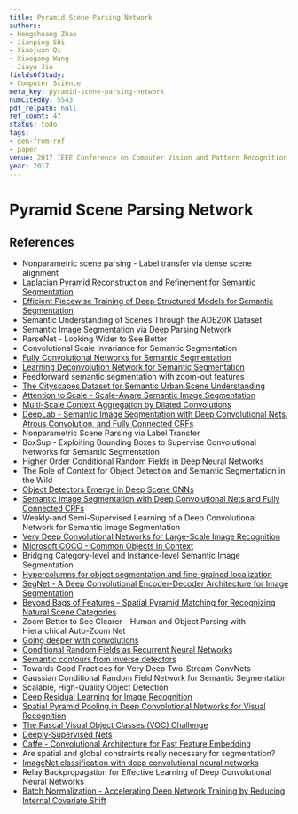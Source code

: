 ```yaml
---
title: Pyramid Scene Parsing Network
authors:
- Hengshuang Zhao
- Jianping Shi
- Xiaojuan Qi
- Xiaogang Wang
- Jiaya Jia
fieldsOfStudy:
- Computer Science
meta_key: pyramid-scene-parsing-network
numCitedBy: 5543
pdf_relpath: null
ref_count: 47
status: todo
tags:
- gen-from-ref
- paper
venue: 2017 IEEE Conference on Computer Vision and Pattern Recognition (CVPR)
year: 2017
---
```


# Pyramid Scene Parsing Network

## References

- Nonparametric scene parsing - Label transfer via dense scene alignment
- [Laplacian Pyramid Reconstruction and Refinement for Semantic Segmentation](./laplacian-pyramid-reconstruction-and-refinement-for-semantic-segmentation.md)
- [Efficient Piecewise Training of Deep Structured Models for Semantic Segmentation](./efficient-piecewise-training-of-deep-structured-models-for-semantic-segmentation.md)
- Semantic Understanding of Scenes Through the ADE20K Dataset
- Semantic Image Segmentation via Deep Parsing Network
- ParseNet - Looking Wider to See Better
- Convolutional Scale Invariance for Semantic Segmentation
- [Fully Convolutional Networks for Semantic Segmentation](./fully-convolutional-networks-for-semantic-segmentation.md)
- [Learning Deconvolution Network for Semantic Segmentation](./learning-deconvolution-network-for-semantic-segmentation.md)
- Feedforward semantic segmentation with zoom-out features
- [The Cityscapes Dataset for Semantic Urban Scene Understanding](./the-cityscapes-dataset-for-semantic-urban-scene-understanding.md)
- [Attention to Scale - Scale-Aware Semantic Image Segmentation](./attention-to-scale-scale-aware-semantic-image-segmentation.md)
- [Multi-Scale Context Aggregation by Dilated Convolutions](./multi-scale-context-aggregation-by-dilated-convolutions.md)
- [DeepLab - Semantic Image Segmentation with Deep Convolutional Nets, Atrous Convolution, and Fully Connected CRFs](./deeplab-semantic-image-segmentation-with-deep-convolutional-nets-atrous-convolution-and-fully-connected-crfs.md)
- Nonparametric Scene Parsing via Label Transfer
- BoxSup - Exploiting Bounding Boxes to Supervise Convolutional Networks for Semantic Segmentation
- Higher Order Conditional Random Fields in Deep Neural Networks
- The Role of Context for Object Detection and Semantic Segmentation in the Wild
- [Object Detectors Emerge in Deep Scene CNNs](./object-detectors-emerge-in-deep-scene-cnns.md)
- [Semantic Image Segmentation with Deep Convolutional Nets and Fully Connected CRFs](./semantic-image-segmentation-with-deep-convolutional-nets-and-fully-connected-crfs.md)
- Weakly-and Semi-Supervised Learning of a Deep Convolutional Network for Semantic Image Segmentation
- [Very Deep Convolutional Networks for Large-Scale Image Recognition](./very-deep-convolutional-networks-for-large-scale-image-recognition.md)
- [Microsoft COCO - Common Objects in Context](./microsoft-coco-common-objects-in-context.md)
- Bridging Category-level and Instance-level Semantic Image Segmentation
- [Hypercolumns for object segmentation and fine-grained localization](./hypercolumns-for-object-segmentation-and-fine-grained-localization.md)
- [SegNet - A Deep Convolutional Encoder-Decoder Architecture for Image Segmentation](./segnet-a-deep-convolutional-encoder-decoder-architecture-for-image-segmentation.md)
- [Beyond Bags of Features - Spatial Pyramid Matching for Recognizing Natural Scene Categories](./beyond-bags-of-features-spatial-pyramid-matching-for-recognizing-natural-scene-categories.md)
- Zoom Better to See Clearer - Human and Object Parsing with Hierarchical Auto-Zoom Net
- [Going deeper with convolutions](./going-deeper-with-convolutions.md)
- [Conditional Random Fields as Recurrent Neural Networks](./conditional-random-fields-as-recurrent-neural-networks.md)
- [Semantic contours from inverse detectors](./semantic-contours-from-inverse-detectors.md)
- Towards Good Practices for Very Deep Two-Stream ConvNets
- Gaussian Conditional Random Field Network for Semantic Segmentation
- Scalable, High-Quality Object Detection
- [Deep Residual Learning for Image Recognition](./deep-residual-learning-for-image-recognition.md)
- [Spatial Pyramid Pooling in Deep Convolutional Networks for Visual Recognition](./spatial-pyramid-pooling-in-deep-convolutional-networks-for-visual-recognition.md)
- [The Pascal Visual Object Classes (VOC) Challenge](./the-pascal-visual-object-classes-voc-challenge.md)
- [Deeply-Supervised Nets](./deeply-supervised-nets.md)
- [Caffe - Convolutional Architecture for Fast Feature Embedding](./caffe-convolutional-architecture-for-fast-feature-embedding.md)
- Are spatial and global constraints really necessary for segmentation?
- [ImageNet classification with deep convolutional neural networks](./imagenet-classification-with-deep-convolutional-neural-networks.md)
- Relay Backpropagation for Effective Learning of Deep Convolutional Neural Networks
- [Batch Normalization - Accelerating Deep Network Training by Reducing Internal Covariate Shift](./batch-normalization-accelerating-deep-network-training-by-reducing-internal-covariate-shift.md)

